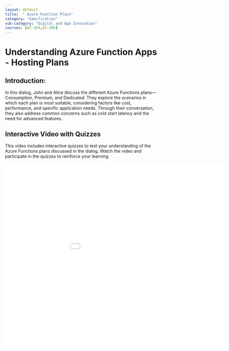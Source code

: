```yaml
---
layout: default
title:  " Azure Function Plans"
category: "Gamification"
sub-category: "Digital and App Innovation"
courses: [AZ-204,AZ-305]
---
```


# Understanding Azure Function Apps - Hosting Plans

## Introduction:
In this dialog, John and Alice discuss the different Azure Functions plans—Consumption, Premium, and Dedicated. They explore the scenarios in which each plan is most suitable, considering factors like cost, performance, and specific application needs. Through their conversation, they also address common concerns such as cold start latency and the need for advanced features.

## Interactive Video with Quizzes
This video includes interactive quizzes to test your understanding of the Azure Functions plans discussed in the dialog. Watch the video and participate in the quizzes to reinforce your learning.

<iframe class="smart-player-embed-iframe" id="embeddedSmartPlayerInstance" src="/iengage/project-files/gamification/Digital%20and%20App%20Innovation/videos/azurefunplan/azurefun1/azurefun1_player.html?embedIFrameId=embeddedSmartPlayerInstance" width="1024" height="600" scrolling="no" frameborder="0" webkitAllowFullScreen mozallowfullscreen allowFullScreen></iframe>


          
            



